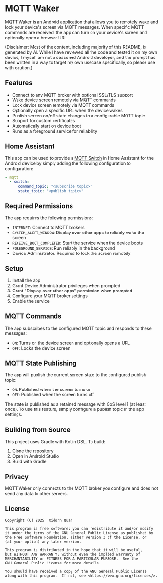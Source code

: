 # MQTT Waker

MQTT Waker is an Android application that allows you to remotely wake and lock your device's screen via MQTT messages. When specific MQTT commands are received, the app can turn on your device's screen and optionally open a browser URL.

(Disclaimer: Most of the content, including majority of this README, is generated by AI. While I have reviewed all the code and tested it on my own device, I myself am not a seasoned Android developer, and the prompt has been written in a way to target my own usecase specifically, so please use with caution.)

## Features

- Connect to any MQTT broker with optional SSL/TLS support
- Wake device screen remotely via MQTT commands
- Lock device screen remotely via MQTT commands
- Optionally open a specific URL when the device wakes
- Publish screen on/off state changes to a configurable MQTT topic
- Support for custom certificates
- Automatically start on device boot
- Runs as a foreground service for reliability

## Home Assistant

This app can be used to provide a [MQTT Switch](https://www.home-assistant.io/integrations/switch.mqtt/) in Home Assistant for the Android device by simply adding the following configuration to configuration:
```yaml
- mqtt
  - switch:
      command_topic: "<subscribe topic>"
      state_topic: "<publish topic>"
```

## Required Permissions

The app requires the following permissions:

- `INTERNET`: Connect to MQTT brokers
- `SYSTEM_ALERT_WINDOW`: Display over other apps to reliably wake the screen
- `RECEIVE_BOOT_COMPLETED`: Start the service when the device boots
- `FOREGROUND_SERVICE`: Run reliably in the background
- Device Administrator: Required to lock the screen remotely

## Setup

1. Install the app
2. Grant Device Administrator privileges when prompted
3. Grant "Display over other apps" permission when prompted
4. Configure your MQTT broker settings
5. Enable the service

## MQTT Commands

The app subscribes to the configured MQTT topic and responds to these messages:
- `ON`: Turns on the device screen and optionally opens a URL
- `OFF`: Locks the device screen

## MQTT State Publishing

The app will publish the current screen state to the configured publish topic:
- `ON`: Published when the screen turns on
- `OFF`: Published when the screen turns off

The state is published as a retained message with QoS level 1 (at least once). To use this feature, simply configure a publish topic in the app settings.

## Building from Source

This project uses Gradle with Kotlin DSL. To build:

1. Clone the repository
2. Open in Android Studio
3. Build with Gradle

## Privacy

MQTT Waker only connects to the MQTT broker you configure and does not send any data to other servers.

## License

```
Copyright (C) 2025  Xidorn Quan

This program is free software: you can redistribute it and/or modify
it under the terms of the GNU General Public License as published by
the Free Software Foundation, either version 3 of the License, or
(at your option) any later version.

This program is distributed in the hope that it will be useful,
but WITHOUT ANY WARRANTY; without even the implied warranty of
MERCHANTABILITY or FITNESS FOR A PARTICULAR PURPOSE.  See the
GNU General Public License for more details.

You should have received a copy of the GNU General Public License
along with this program.  If not, see <https://www.gnu.org/licenses/>.
```
